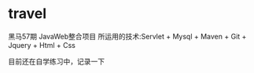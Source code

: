# travel
黑马57期 JavaWeb整合项目
所运用的技术:Servlet + Mysql + Maven + Git + Jquery + Html + Css

目前还在自学练习中，记录一下
